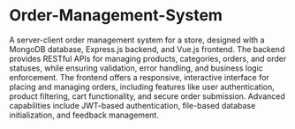 # Order-Management-System
A server-client order management system for a store, designed with a MongoDB database, Express.js backend, and Vue.js frontend. The backend provides RESTful APIs for managing products, categories, orders, and order statuses, while ensuring validation, error handling, and business logic enforcement. The frontend offers a responsive, interactive interface for placing and managing orders, including features like user authentication, product filtering, cart functionality, and secure order submission. Advanced capabilities include JWT-based authentication, file-based database initialization, and feedback management.
